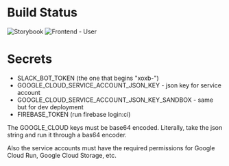 # Build Status

![Storybook](https://github.com/jewish-interactive/ji-cloud/workflows/Storybook/badge.svg)
![Frontend - User](https://github.com/jewish-interactive/ji-cloud/workflows/Frontend%20-%20User/badge.svg)

# Secrets

* SLACK_BOT_TOKEN (the one that begins "xoxb-")
* GOOGLE_CLOUD_SERVICE_ACCOUNT_JSON_KEY - json key for service account
* GOOGLE_CLOUD_SERVICE_ACCOUNT_JSON_KEY_SANDBOX - same but for dev deployment
* FIREBASE_TOKEN (run firebase login:ci)

The GOOGLE_CLOUD keys must be base64 encoded. Literally, take the json string and run it through a bas64 encoder.

Also the service accounts must have the required permissions for Google Cloud Run, Google Cloud Storage, etc.

